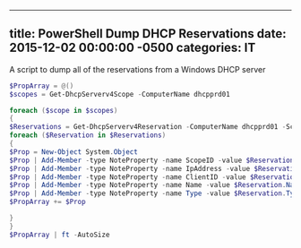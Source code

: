 ﻿---

title:  PowerShell Dump DHCP Reservations
date:   2015-12-02 00:00:00 -0500
categories: IT
---






A script to dump all of the reservations from a Windows DHCP server
```powershell
$PropArray = @()
$scopes = Get-DhcpServerv4Scope -ComputerName dhcpprd01

foreach ($scope in $scopes)
{
$Reservations = Get-DhcpServerv4Reservation -ComputerName dhcpprd01 -ScopeId $scope.ScopeId
foreach ($Reservation in $Reservations)
{
$Prop = New-Object System.Object
$Prop | Add-Member -type NoteProperty -name ScopeID -value $Reservation.ScopeID
$Prop | Add-Member -type NoteProperty -name IpAddress -value $Reservation.IPAddress
$Prop | Add-Member -type NoteProperty -name ClientID -value $Reservation.ClientID
$Prop | Add-Member -type NoteProperty -name Name -value $Reservation.Name
$Prop | Add-Member -type NoteProperty -name Type -value $Reservation.Type
$PropArray += $Prop

}
}
$PropArray | ft -AutoSize
```


